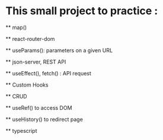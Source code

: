 # This small project to practice :

** map()

** react-router-dom

** useParams(): parameters on a given URL

** json-server, REST API

** useEffect(), fetch() : API request

** Custom Hooks

** CRUD

** useRef() to access DOM

** useHistory() to redirect page

** typescript
